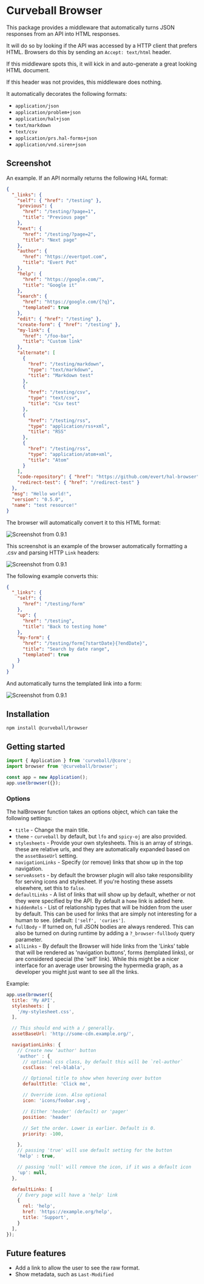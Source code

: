 Curveball Browser
=================

This package provides a middleware that automatically turns JSON responses
from an API into HTML responses.

It will do so by looking if the API was accessed by a HTTP client that prefers
HTML. Browsers do this by sending an `Accept: text/html` header.

If this middleware spots this, it will kick in and auto-generate a great looking
HTML document.

If this header was not provides, this middleware does nothing.

It automatically decorates the following formats:

* `application/json`
* `application/problem+json`
* `application/hal+json`
* `text/markdown`
* `text/csv`
* `application/prs.hal-forms+json`
* `application/vnd.siren+json`

Screenshot
----------

An example. If an API normally returns the following HAL format:

```json
{
  "_links": {
    "self": { "href": "/testing" },
    "previous": {
      "href": "/testing/?page=1",
      "title": "Previous page"
    },
    "next": {
      "href": "/testing/?page=2",
      "title": "Next page"
    },
    "author": {
      "href": "https://evertpot.com",
      "title": "Evert Pot"
    },
    "help": {
      "href": "https://google.com/",
      "title": "Google it"
    },
    "search": {
      "href": "https://google.com/{?q}",
      "templated": true
    },
    "edit": { "href": "/testing" },
    "create-form": { "href": "/testing" },
    "my-link": {
      "href": "/foo-bar",
      "title": "Custom link"
    },
    "alternate": [
      {
        "href": "/testing/markdown",
        "type": "text/markdown",
        "title": "Markdown test"
      },
      {
        "href": "/testing/csv",
        "type": "text/csv",
        "title": "Csv test"
      },
      {
        "href": "/testing/rss",
        "type": "application/rss+xml",
        "title": "RSS"
      },
      {
        "href": "/testing/rss",
        "type": "application/atom+xml",
        "title": "Atom"
      }
    ],
    "code-repository": { "href": "https://github.com/evert/hal-browser" },
    "redirect-test": { "href": "/redirect-test" }
  },
  "msg": "Hello world!",
  "version": "0.5.0",
  "name": "test resource!"
}
```

The browser will automatically convert it to this HTML format:

![Screenshot from 0.9.1](https://github.com/evert/hal-browser/blob/master/screenshots/0.9.1.png)

This screenshot is an example of the browser automatically formatting a .csv
and parsing HTTP `Link` headers:

![Screenshot from 0.9.1](https://github.com/evert/hal-browser/blob/master/screenshots/0.9.1-csv.png)

The following example converts this:

```json
{
  "_links": {
    "self": {
      "href": "/testing/form"
    },
    "up": {
      "href": "/testing",
      "title": "Back to testing home"
    },
    "my-form": {
      "href": "/testing/form{?startDate}{?endDate}",
      "title": "Search by date range",
      "templated": true
    }
  }
}
```

And automatically turns the templated link into a form:

![Screenshot from 0.9.1](https://github.com/evert/hal-browser/blob/master/screenshots/0.9.1-form.png)


Installation
------------

    npm install @curveball/browser


Getting started
---------------

```typescript
import { Application } from 'curveball/@core';
import browser from '@curveball/browser';

const app = new Application();
app.use(browser({});
```


### Options

The halBrowser function takes an options object, which can take the following
settings:

* `title` - Change the main title.
* `theme` - `curveball` by default, but `lfo` and `spicy-oj` are also provided.
* `stylesheets` - Provide your own stylesheets. This is an array of strings.
  these are relative urls, and they are automatically expanded based on the
  `assetBaseUrl` setting.
* `navigationLinks` - Specify (or remove) links that show up in the top
  navigation.
* `serveAssets` - by default the browser plugin will also take responsibility
  for serving icons and stylesheet. If you're hosting these assets elsewhere,
  set this to `false`.
* `defaultLinks` - A list of links that will show up by default, whether or not
  they were specified by the API. By default a `home` link is added here.
* `hiddenRels` - List of relationship types that will be hidden from the user by
  default. This can be used for links that are simply not interesting for a human
  to see. (default: `['self', 'curies']`.
* `fullBody` - If turned on, full JSON bodies are always rendered. This can also
  be turned on during runtime by adding a `?_browser-fullbody` query parameter.
* `allLinks` - By default the Browser will hide links from the 'Links' table
  that will be rendered as 'navigation buttons', forms (templated links), or are
  considered special (the 'self' link). While this might be a nicer interface
  for an average user browsing the hypermedia graph, as a developer you might
  just want to see all the links.

Example:

```javascript
app.use(browser({
  title: 'My API',
  stylesheets: [
    '/my-stylesheet.css',
  ],

  // This should end with a / generally.
  assetBaseUrl: 'http://some-cdn.example.org/',

  navigationLinks: {
    // Create new 'author' button
    'author' : {
      // optional css class, by default this will be `rel-author`
      cssClass: 'rel-blabla',

      // Optional title to show when hovering over button
      defaultTitle: 'Click me',

      // Override icon. Also optional
      icon: 'icons/foobar.svg',

      // Either 'header' (default) or 'pager'
      position: 'header'

      // Set the order. Lower is earlier. Default is 0.
      priority: -100,

    },
    // passing 'true' will use default setting for the button
    'help' : true,

    // passing 'null' will remove the icon, if it was a default icon
    'up': null,
  },

  defaultLinks: [
    // Every page will have a 'help' link
    {
      rel: 'help',
      href: 'https://example.org/help',
      title: 'Support',
    }
  ],
});
```

Future features
---------------

* Add a link to allow the user to see the raw format.
* Show metadata, such as `Last-Modified`

[1]: https://github.com/curveballjs/core
[2]: https://expressjs.com/
[3]: https://koajs.com/
[4]: https://github.com/isagalaev/highlight.js/
[5]: https://github.com/evert/hal-browser-express/
